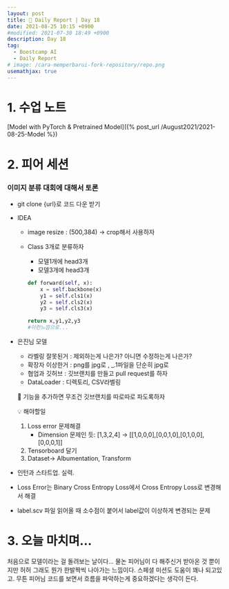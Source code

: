 ```yaml
---
layout: post
title: 📔 Daily Report | Day 18
date: 2021-08-25 10:15 +0900
#modified: 2021-07-30 18:49 +0900
description: Day 18
tag:
  - Boostcamp AI
  - Daily Report
# image: /cara-memperbarui-fork-repository/repo.png
usemathjax: true
---
```


# 1. 수업 노트

[Model with PyTorch & Pretrained Model]({% post_url /August2021/2021-08-25-Model %})

# 2. 피어 세션

### 이미지 분류 대회에 대해서 토론

- git clone {url}로 코드 다운 받기
- IDEA
    - image resize : (500,384) → crop해서 사용하자
    - Class 3개로 분류하자
        - 모델1개에 head3개
        - 모델3개에 head3개

        ```python
        def forward(self, x):
        	x = self.backbone(x)
        	y1 = self.cls1(x)
        	y2 = self.cls2(x)
        	y3 = self.cls3(x)

        return x,y1,y2,y3
        #이런느낌으로...
        ```

- 은진님 모델
    - 라벨링 잘못된거 : 제외하는게 나은가? 아니면 수정하는게 나은가?
    - 확장자 이상한거 : png를 jpg로 ,  _.1파일을 단순히 jpg로
    - 협업과 깃허브 : 깃브랜치를 만들고 pull request를 하자
    - DataLoader : 디렉토리, CSV라벨링

    🎈 기능을 추가하면 무조건 깃브랜치를 따로따로 파도록하자 

    💡 해야할일

    1. Loss error 문제해결
        - Dimension 문제인 듯: [1,3,2,4] → [[1,0,0,0],[0,0,1,0],[0,1,0,0],[0,0,0,1]]
    2. Tensorboard 달기
    3. Dataset→ Albumentation, Transform

- 인턴과 스타트업. 실력.
- Loss Error는 Binary Cross Entropy Loss에서 Cross Entropy Loss로 변경해서 해결
- label.scv 파일 읽어올 때 소수점이 붙어서 label값이 이상하게 변경되는 문제

# 3. 오늘 마치며...

처음으로 모델이라는 걸 돌려보는 날이다... 물논 피어님이 다 해주신거 받아온 것 뿐이지만 허허 그래도 뭔가 한발짝씩 나아가는 느낌이다. 스페셜 미션도 도움이 꽤나 되고있고. 무튼 피어님 코드를 보면서 흐름을 파악하는게 중요하겠다는 생각이 든다.
